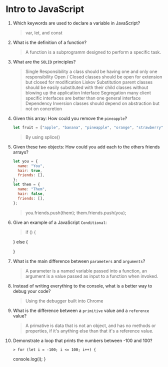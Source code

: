 # Intro to JavaScript

1.  Which keywords are used to declare a variable in JavaScript?

    > var, let, and const

2.  What is the definition of a function?

    > A function is a subprogramm designed to perform a specific task.

3.  What are the `SOLID` principles?

    > Single Responsibility a class should be having one and only one responsibility
    > Open / Closed classes should be open for extension but closed for modification
    > Liskov Substitution parent classes should be easily substituted with their child classes without blowing up the application
    > Interface Segregation many client specific interfaces are better than one general interface
    > Dependency Inversion classes should depend on abstraction but not on concretion

4.  Given this array: How could you remove the `pineapple`?

    ```js
    let fruit = ["apple", "banana", "pineapple", "orange", "strawberry"];
    ```

    > By using splice()

5.  Given these two objects: How could you add each to the others friends arrays?

    ```js
    let you = {
      name: "You",
      hair: true,
      friends: [],
    };
    let them = {
      name: "Them",
      hair: false,
      friends: [],
    };
    ```

    > you.friends.push(them);
    > them.friends.push(you);

6.  Give an example of a JavaScript `Conditional`:

    > if () {

    } else {

    }

7.  What is the main difference between `parameters` and `arguments`?

    > A parameter is a named variable passed into a function, an argument is a value passed as input to a function when invoked.

8.  Instead of writing everything to the console, what is a better way to debug your code?

    > Using the debugger built into Chrome

9.  What is the difference between a `primitive` value and a `reference` value?

    > A primative is data that is not an object, and has no methods or properties, if it's anything else than that it's a reference value.

10. Demonstrate a loop that prints the numbers between -100 and 100?

        > for (let i = -100; i <= 100; i++) {

    console.log(i);
    }
